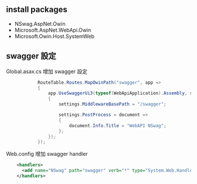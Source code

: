 ## install packages
* NSwag.AspNet.Owin
* Microsoft.AspNet.WebApi.Owin
* Microsoft.Owin.Host.SystemWeb

## swagger 設定
Global.asax.cs 增加 swagger 設定
```cs
            RouteTable.Routes.MapOwinPath("swagger", app =>
            {
                app.UseSwaggerUi3(typeof(WebApiApplication).Assembly, settings =>
                {
                    settings.MiddlewareBasePath = "/swagger";

                    settings.PostProcess = document =>
                    {
                        document.Info.Title = "WebAPI NSwag";
                    };
                });
            });
```

Web.config 增加 swagger handler
```xml
    <handlers>
      <add name="NSwag" path="swagger" verb="*" type="System.Web.Handlers.TransferRequestHandler" preCondition="integratedMode,runtimeVersionv4.0" />
    </handlers>
```

